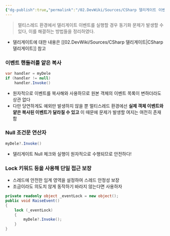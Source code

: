 ```yaml
---
{"dg-publish":true,"permalink":"/02.DevWiki/Sources/CSharp 델리게이트 이벤트 실행과 멀티스레드/","noteIcon":""}
---
```


> 멀티스레드 환경에서 델리게이트 이벤트를 실행할 경우 동기화 문제가 발생할 수 있다, 이를 해결하는 방법들을 정리하였다.

* 델리게이트에 대한 내용은 [[02.DevWiki/Sources/CSharp 델리게이트\|CSharp 델리게이트]] 참고 
### 이벤트 핸들러를 얕은 복사

```csharp
var handler = myDele
if (handler != null)
	handler.Invoke()

```

- 원자적으로 이벤트를 복사해와 사용하므로 원본 객체의 이벤트 목록이 변하더라도 상관 없다
- 다만 당연하게도 예외만 발생하지 않을 뿐 멀티스레드 환경에선 **실제 객체 이벤트와 얕은 복사된 이벤트가 달라질 수 있고** 이 때문에 문제가 발생할 여지는 여전히 존재함

### Null 조건문 연산자
```csharp
myDele?.Invoke()
```

* 델리게이트 Null 체크와 실행이 원자적으로 수행되므로 안전하다!

### Lock 키워드 등을 사용해 단일 접근 보장

- 스레드에 안전한 임계 영역을 설정하여 스레드 안정성 보장
- 조금이라도 의도치 않게 동작하기 바라지 않는다면 사용하자

```csharp
private readonly object _eventLock = new object();
public void RaiseEvent()
{
    lock (_eventLock)
    {
        myDele?.Invoke();
    }
}

```